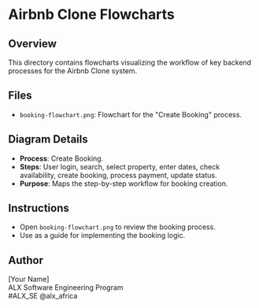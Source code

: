 # Airbnb Clone Flowcharts

## Overview
This directory contains flowcharts visualizing the workflow of key backend processes for the Airbnb Clone system.

## Files
- `booking-flowchart.png`: Flowchart for the "Create Booking" process.

## Diagram Details
- **Process**: Create Booking.
- **Steps**: User login, search, select property, enter dates, check availability, create booking, process payment, update status.
- **Purpose**: Maps the step-by-step workflow for booking creation.

## Instructions
- Open `booking-flowchart.png` to review the booking process.
- Use as a guide for implementing the booking logic.

## Author
[Your Name]  
ALX Software Engineering Program  
#ALX_SE @alx_africa